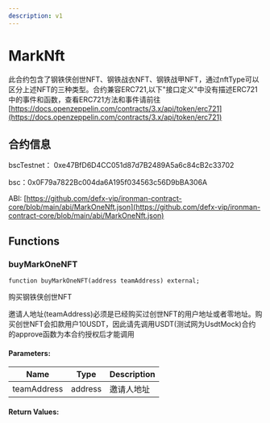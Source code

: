 ```yaml
---
description: v1
---
```


# MarkNft

此合约包含了钢铁侠创世NFT、钢铁战衣NFT、钢铁战甲NFT，通过nftType可以区分上述NFT的三种类型。合约兼容ERC721,以下"接口定义"中没有描述ERC721中的事件和函数，查看ERC721方法和事件请前往 [https://docs.openzeppelin.com/contracts/3.x/api/token/erc721](https://docs.openzeppelin.com/contracts/3.x/api/token/erc721)

## 合约信息

bscTestnet： 0xe47BfD6D4CC051d87d7B2489A5a6c84cB2c33702

bsc：0x0F79a7822Bc004da6A195f034563c56D9bBA306A

ABI: [https://github.com/defx-vip/ironman-contract-core/blob/main/abi/MarkOneNft.json](https://github.com/defx-vip/ironman-contract-core/blob/main/abi/MarkOneNft.json)

## Functions <a href="#functions" id="functions"></a>

### buyMarkOneNFT

```solidity
function buyMarkOneNFT(address teamAddress) external;
```

购买钢铁侠创世NFT

邀请人地址(teamAddress)必须是已经购买过创世NFT的用户地址或者零地址。购买创世NFT会扣款用户10USDT，因此请先调用USDT(测试网为UsdtMock)合约的approve函数为本合约授权后才能调用

#### Parameters:

| **Name**    | **Type** | **Description** |
| ----------- | -------- | --------------- |
| teamAddress | address  | 邀请人地址       |

#### Return Values:
